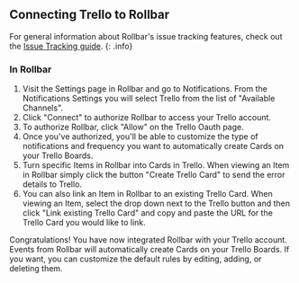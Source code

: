 ## Connecting Trello to Rollbar

For general information about Rollbar's issue tracking features, check out the [Issue Tracking guide](../issue-tracking/). 
{: .info}

### In Rollbar

1. Visit the Settings page in Rollbar and go to Notifications. From the Notifications Settings you
   will select Trello from the list of "Available Channels".
2. Click "Connect" to authorize Rollbar to access your Trello account.
3. To authorize Rollbar, click "Allow" on the Trello Oauth page.
4. Once you've authorized, you'll be able to customize the type of notifications and frequency you
   want to automatically create Cards on your Trello Boards.
5. Turn specific Items in Rollbar into Cards in Trello. When viewing an Item in Rollbar simply click
   the button "Create Trello Card" to send the error details to Trello.
6. You can also link an Item in Rollbar to an existing Trello Card. When viewing an Item, select the
   drop down next to the Trello button and then click "Link existing Trello Card" and copy and paste
   the URL for the Trello Card you would like to link.

Congratulations! You have now integrated Rollbar with your Trello account. Events from Rollbar will
automatically create Cards on your Trello Boards. If you want, you can customize the default rules
by editing, adding, or deleting them.  

